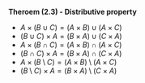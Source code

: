 **Theroem (2.3) - Distributive property**
- $A\times{(B\cup{C})}=(A\times{B})\cup({A\times{C}})$
- $(B\cup{C})\times{A}=(B\times{A})\cup{(C\times{A})}$
- $A\times(B\cap{C})=(A\times{B})\cap{(A\times{C})}$
- $(B\cap{C})\times{A}=(B\times{A})\cap{(C\times{A})}$
- $A\times{(B\setminus{C})=(A\times{B})\setminus{(A\times{C})}}$
- $(B\setminus{C})\times{A}=(B\times{A})\setminus{(C\times{A})}$

